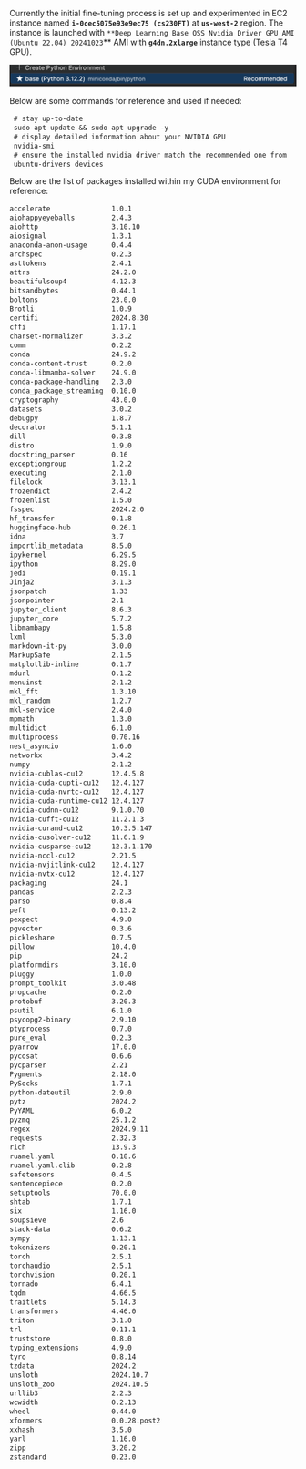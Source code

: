 Currently the initial fine-tuning process is set up and experimented in EC2 instance named **`i-0cec5075e93e9ec75 (cs230FT)`** at **`us-west-2`** region. The instance is launched with `**Deep Learning Base OSS Nvidia Driver GPU AMI (Ubuntu 22.04) 20241023`** AMI with **`g4dn.2xlarge`** instance type (Tesla T4 GPU). 

![alt text](image.png)

Below are some commands for reference and used if needed:

     # stay up-to-date
     sudo apt update && sudo apt upgrade -y
     # display detailed information about your NVIDIA GPU
     nvidia-smi
     # ensure the installed nvidia driver match the recommended one from
     ubuntu-drivers devices
     
Below are the list of packages installed within my CUDA environment for reference:

    accelerate               1.0.1
    aiohappyeyeballs         2.4.3
    aiohttp                  3.10.10
    aiosignal                1.3.1
    anaconda-anon-usage      0.4.4
    archspec                 0.2.3
    asttokens                2.4.1
    attrs                    24.2.0
    beautifulsoup4           4.12.3
    bitsandbytes             0.44.1
    boltons                  23.0.0
    Brotli                   1.0.9
    certifi                  2024.8.30
    cffi                     1.17.1
    charset-normalizer       3.3.2
    comm                     0.2.2
    conda                    24.9.2
    conda-content-trust      0.2.0
    conda-libmamba-solver    24.9.0
    conda-package-handling   2.3.0
    conda_package_streaming  0.10.0
    cryptography             43.0.0
    datasets                 3.0.2
    debugpy                  1.8.7
    decorator                5.1.1
    dill                     0.3.8
    distro                   1.9.0
    docstring_parser         0.16
    exceptiongroup           1.2.2
    executing                2.1.0
    filelock                 3.13.1
    frozendict               2.4.2
    frozenlist               1.5.0
    fsspec                   2024.2.0
    hf_transfer              0.1.8
    huggingface-hub          0.26.1
    idna                     3.7
    importlib_metadata       8.5.0
    ipykernel                6.29.5
    ipython                  8.29.0
    jedi                     0.19.1
    Jinja2                   3.1.3
    jsonpatch                1.33
    jsonpointer              2.1
    jupyter_client           8.6.3
    jupyter_core             5.7.2
    libmambapy               1.5.8
    lxml                     5.3.0
    markdown-it-py           3.0.0
    MarkupSafe               2.1.5
    matplotlib-inline        0.1.7
    mdurl                    0.1.2
    menuinst                 2.1.2
    mkl_fft                  1.3.10
    mkl_random               1.2.7
    mkl-service              2.4.0
    mpmath                   1.3.0
    multidict                6.1.0
    multiprocess             0.70.16
    nest_asyncio             1.6.0
    networkx                 3.4.2
    numpy                    2.1.2
    nvidia-cublas-cu12       12.4.5.8
    nvidia-cuda-cupti-cu12   12.4.127
    nvidia-cuda-nvrtc-cu12   12.4.127
    nvidia-cuda-runtime-cu12 12.4.127
    nvidia-cudnn-cu12        9.1.0.70
    nvidia-cufft-cu12        11.2.1.3
    nvidia-curand-cu12       10.3.5.147
    nvidia-cusolver-cu12     11.6.1.9
    nvidia-cusparse-cu12     12.3.1.170
    nvidia-nccl-cu12         2.21.5
    nvidia-nvjitlink-cu12    12.4.127
    nvidia-nvtx-cu12         12.4.127
    packaging                24.1
    pandas                   2.2.3
    parso                    0.8.4
    peft                     0.13.2
    pexpect                  4.9.0
    pgvector                 0.3.6
    pickleshare              0.7.5
    pillow                   10.4.0
    pip                      24.2
    platformdirs             3.10.0
    pluggy                   1.0.0
    prompt_toolkit           3.0.48
    propcache                0.2.0
    protobuf                 3.20.3
    psutil                   6.1.0
    psycopg2-binary          2.9.10
    ptyprocess               0.7.0
    pure_eval                0.2.3
    pyarrow                  17.0.0
    pycosat                  0.6.6
    pycparser                2.21
    Pygments                 2.18.0
    PySocks                  1.7.1
    python-dateutil          2.9.0
    pytz                     2024.2
    PyYAML                   6.0.2
    pyzmq                    25.1.2
    regex                    2024.9.11
    requests                 2.32.3
    rich                     13.9.3
    ruamel.yaml              0.18.6
    ruamel.yaml.clib         0.2.8
    safetensors              0.4.5
    sentencepiece            0.2.0
    setuptools               70.0.0
    shtab                    1.7.1
    six                      1.16.0
    soupsieve                2.6
    stack-data               0.6.2
    sympy                    1.13.1
    tokenizers               0.20.1
    torch                    2.5.1
    torchaudio               2.5.1
    torchvision              0.20.1
    tornado                  6.4.1
    tqdm                     4.66.5
    traitlets                5.14.3
    transformers             4.46.0
    triton                   3.1.0
    trl                      0.11.1
    truststore               0.8.0
    typing_extensions        4.9.0
    tyro                     0.8.14
    tzdata                   2024.2
    unsloth                  2024.10.7
    unsloth_zoo              2024.10.5
    urllib3                  2.2.3
    wcwidth                  0.2.13
    wheel                    0.44.0
    xformers                 0.0.28.post2
    xxhash                   3.5.0
    yarl                     1.16.0
    zipp                     3.20.2
    zstandard                0.23.0
